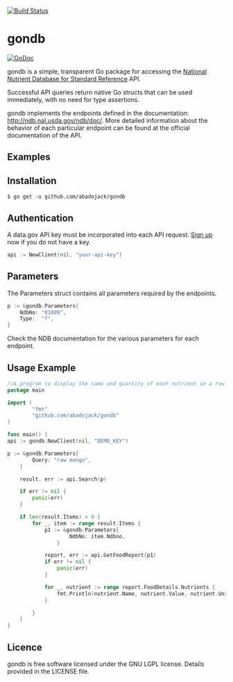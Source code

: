 [![Build Status](https://travis-ci.org/abadojack/gondb.svg?branch=master)](https://travis-ci.org/abadojack/gondb)

# gondb

[![GoDoc](https://godoc.org/github.com/abadojack/gondb?status.png)](http://godoc.org/github.com/abadojack/gondb)

gondb is a simple, transparent Go package for accessing the [National Nutrient Database for Standard Reference](http://ndb.nal.usda.gov/ndb/doc/) API.

Successful API queries return native Go structs that can be used immediately, with no need for type assertions.

gondb implements the endpoints defined in the documentation: http://ndb.nal.usda.gov/ndb/doc/.
More detailed information about the behavior of each particular endpoint can be found at the official documentation of the API.

Examples
-------------

## Installation

	$ go get -u github.com/abadojack/gondb

## Authentication

A data.gov API key must be incorporated into each API request. [Sign up](http:ndb.nal.usda.gov/ndb/doc/#) now if you do not have a key.
```Go
api := NewClient(nil, "your-api-key")
```

## Parameters

The Parameters struct contains all parameters required by the endpoints.

```Go
p := &gondb.Parameters{
	NdbNo: "01009",
	Type:  "f",
}
```

Check the NDB documentation for the various parameters for each endpoint.

## Usage Example

```Go
//A program to display the name and quantity of each nutrient in a raw mango.
package main

import (
        "fmt"
        "github.com/abadojack/gondb"
)

func main() {
api := gondb.NewClient(nil, "DEMO_KEY")

p := &gondb.Parameters{
        Query: "raw mango",
    }

    result, err := api.Search(p)

    if err != nil {
        panic(err)
    }

    if len(result.Items) > 0 {
        for _, item := range result.Items {
            p1 := &gondb.Parameters{
                	NdbNo: item.Ndbno,
              	}

            report, err := api.GetFoodReport(p1)
            if err != nil {
                panic(err)
            }

            for _, nutrient := range report.FoodDetails.Nutrients {
                fmt.Println(nutrient.Name, nutrient.Value, nutrient.Unit)
            }

        }
    }
}
```


## Licence
gondb is free software licensed under the GNU LGPL license. Details provided in the LICENSE file.
